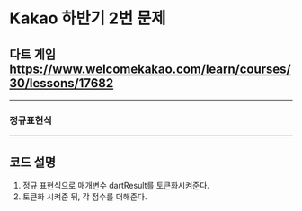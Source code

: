 Kakao 하반기 2번 문제
=============
다트 게임  <https://www.welcomekakao.com/learn/courses/30/lessons/17682>
---------------
- - -
### 정규표현식
- - -

## 코드 설명
1. 정규 표현식으로 매개변수 dartResult를 토큰화시켜준다.
2. 토큰화 시켜준 뒤, 각 점수를 더해준다.
